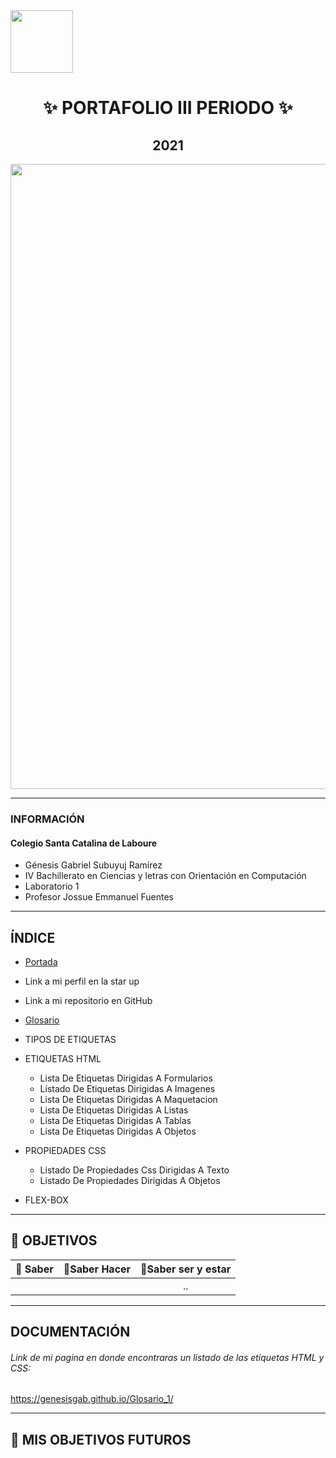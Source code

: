 <img width="100px"  src="https://static.wixstatic.com/media/d1b317_30d85a06c73e4bc7bf0952829a1cddb1~mv1.png/v1/crop/x_0,y_4,w_775,h_349/fill/w_408,h_172,al_c,q_85,usm_0.66_1.00_0.01/d1b317_30d85a06c73e4bc7bf0952829a1cddb1~mv1.webp">
<h1 align= "center">
✨ PORTAFOLIO III PERIODO ✨
</h1>
<h2 align="center">
2021
</h2>
<img width="1000px" src="https://definicion.de/wp-content/uploads/2008/03/computadora-1.jpg">

------------

### INFORMACIÓN

#### Colegio Santa Catalina de Laboure

- Génesis Gabriel Subuyuj Ramírez
- IV Bachillerato en Ciencias y letras con Orientación en Computación
- Laboratorio 1
- Profesor Jossue Emmanuel Fuentes
------------

## ÍNDICE
- [Portada](https://genesisgab.github.io/Glosario_1/ "Portada")
 - Link a mi perfil en la star up
 - Link a mi repositorio en GitHub
- [Glosario](https://genesisgab.github.io/Glosario_1/glosario.html "Glosario")
 - TIPOS DE ETIQUETAS
 - ETIQUETAS HTML
     - Lista De Etiquetas Dirigidas A Formularios
    - Listado De Etiquetas Dirigidas A Imagenes
   - Lista De Etiquetas Dirigidas A Maquetacion
   - Lista De Etiquetas Dirigidas A Listas
   - Lista De Etiquetas Dirigidas A Tablas
   - Lista De Etiquetas Dirigidas A Objetos

 - PROPIEDADES CSS
   - Listado De Propiedades Css Dirigidas A Texto
   - Listado De Propiedades Dirigidas A Objetos

 - FLEX-BOX



------------
## 🌠 OBJETIVOS 

| 🌟 Saber | 🌟Saber Hacer  | 🌟Saber ser y estar |
| :------------: | :------------: | :------------: |
|    |   |  .. |

------------

## DOCUMENTACIÓN

######  Link de mi pagina en donde encontraras un listado de las etiquetas HTML y CSS:
https://genesisgab.github.io/Glosario_1/

------------

## 📔 MIS OBJETIVOS FUTUROS
